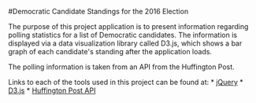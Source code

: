 #Democratic Candidate Standings for the 2016 Election

The purpose of this project application is to present information regarding polling statistics for 
a list of Democratic candidates. The information is displayed via a data visualization library
called D3.js, which shows a bar graph of each candidate's standing after the application loads. 

The polling information is taken from an API from the Huffington Post.  

Links to each of the tools used in this project can be found at:
	* [jQuery](https://jquery.com/download/)
	* [D3.js](d3js.org/)
	* [Huffington Post API](http://elections.huffingtonpost.com/pollster/api)